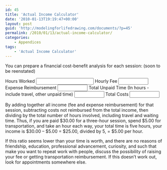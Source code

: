 ```yaml
---
id: 45
title: 'Actual Income Calculator'
date: '2010-01-13T19:19:47+00:00'
layout: post
guid: 'http://modelingforlifedrawing.com/documents/?p=45'
permalink: /2010/01/13/actual-income-calculator/
categories:
    - Appendices
tags:
    - 'Actual Income Calculator'
---
```




You can prepare a financial cost-benefit analysis for each session: (soon to be reenstated)

<form id=calculator>
  <label>Hours Worked <input name=hrsworked type=number></label>
  <label>Hourly Fee <input name=hrlyfee type=number min="0.00" max="1000.00" step="0.01" ></label>
  <label>Expense Reimbursement <input name=reimbursement type=number min="0.00" max="1000.00" step="0.01" /></label>
  <label>Total Unpaid Time (In hours - include travel, other unpaid time) <input name=unpaidtime type=number min="0.00" max="1000.00" step="0.01" /></label>
  <label>Total Costs <input name=costs type=number min="0.00" max="1000.00" step="0.01" /></label>
</form>

<script>

</script>
By adding together all income (fee and expense reimbursement) for that
session, subtracting costs not reimbursed from the total income, then
dividing by the total number of hours involved, including travel and
waiting time. Thus, if you are paid $30.00 for a three-hour session,
spend $5.00 for transportation, and take an hour each way, your total
time is five hours, your income is $30.00 – $5.00 = $25.00, divided by
5, = $5.00 per hour.

If this ratio seems lower than your time is worth, and there are no
reasons of friendship, education, professional advancement, curiosity,
and such that make you want to repeat work with people, discuss the
possibility of raising your fee or getting transportation
reimbursement. If this doesn’t work out, look for appointments
somewhere else.
